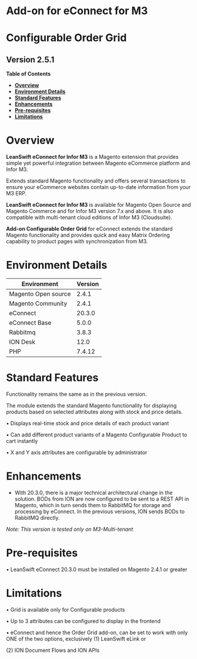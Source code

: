 # Add-on for eConnect for M3

# **Configurable Order Grid**

## **Version 2.5.1**


**Table of Contents**


- [**Overview**](#overview)
- [**Environment Details**](#environment-details)
- [**Standard Features**](#standard-features)
- [**Enhancements**](#enhancements)
- [**Pre-requisites**](#pre-requisites)
- [**Limitations**](#limitations)

# **Overview**

 **LeanSwift eConnect for Infor M3** is a Magento extension that provides simple yet powerful integration between Magento eCommerce platform and Infor M3.

Extends standard Magento functionality and offers several transactions to ensure your eCommerce websites contain up-to-date information from your M3 ERP.

 **LeanSwift eConnect for Infor M3** is available for Magento Open Source and Magento Commerce and for Infor M3 version 7.x and above. It is also compatible with multi-tenant cloud editions of Infor M3 (Cloudsuite).

 **Add-on Configurable Order Grid** for eConnect extends the standard Magento functionality and provides quick and easy Matrix Ordering capability to product pages with synchronization from M3. 

# **Environment Details**

| **Environment** | **Version** |
| --- | --- |
| Magento Open source | 2.4.1 |
| Magento Community | 2.4.1 |
| eConnect | 20.3.0 |
| eConnect Base | 5.0.0 |
| Rabbitmq | 3.8.3 |
| ION Desk | 12.0 |
| PHP | 7.4.12 |

# **Standard Features**

Functionality remains the same as in the previous version. 

The module extends the standard Magento functionality for displaying products based on selected attributes along with stock and price details.

•	Displays real-time stock and price details of each product variant

•	Can add different product variants of a Magento Configurable Product to cart instantly

•	X and Y axis attributes are configurable by administrator


# **Enhancements**

- With 20.3.0, there is a major technical architectural change in the solution. BODs from ION are now configured to be sent to a REST API in Magento, which in turn     sends them to RabbitMQ for storage and processing by eConnect. In the previous versions, ION sends BODs to RabbitMQ directly.

_Note: This version is tested only on M3-Multi-tenant_


# **Pre-requisites**

•	LeanSwift eConnect 20.3.0 must be installed on Magento 2.4.1 or greater

# **Limitations**

•	Grid is available only for Configurable products

•	Up to 3 attributes can be configured to display in the frontend

•	eConnect and hence the Order Grid add-on, can be set to work with only ONE of the two options, exclusively 
  (1) LeanSwift eLink or 
  
  (2) ION Document Flows and ION APIs


